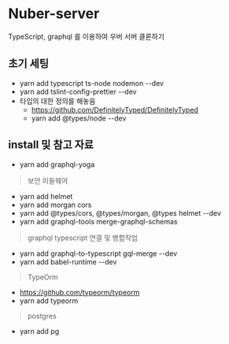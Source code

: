 # Nuber-server
TypeScript, graphql 를 이용하여 우버 서버 클론하기

## 초기 세팅
- yarn add typescript ts-node nodemon --dev
- yarn add tslint-config-prettier --dev
- 타입의 대한 정의를 해놓음
    - https://github.com/DefinitelyTyped/DefinitelyTyped
    - yarn add @types/node --dev

## install 및 참고 자료

- yarn add graphql-yoga 

> 보안 미들웨어
- yarn add helmet 
- yarn add morgan cors
- yarn add @types/cors, @types/morgan, @types helmet  --dev
- yarn add graphql-tools merge-graphql-schemas

> graphql typescript 연결 및 병합작업
- yarn add graphql-to-typescript gql-merge --dev
- yarn add babel-runtime --dev

> TypeOrm
- https://github.com/typeorm/typeorm
- yarn add typeorm

> postgres
- yarn add pg